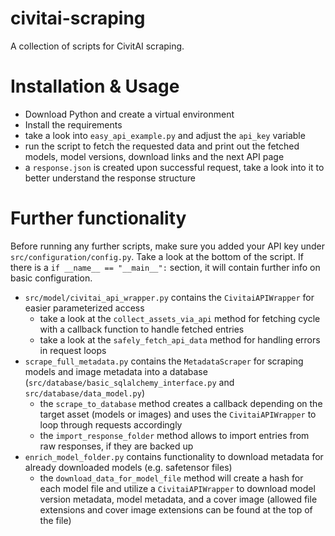 # civitai-scraping
A collection of scripts for CivitAI scraping.

# Installation & Usage
- Download Python and create a virtual environment 
- Install the requirements
- take a look into `easy_api_example.py` and adjust the `api_key` variable
- run the script to fetch the requested data and print out the fetched models, model versions, download links and the next API page
- a `response.json` is created upon successful request, take a look into it to better understand the response structure

# Further functionality
Before running any further scripts, make sure you added your API key under `src/configuration/config.py`.
Take a look at the bottom of the script. If there is a `if __name__ == "__main__":` section, it will contain further info on basic configuration.

- `src/model/civitai_api_wrapper.py` contains the `CivitaiAPIWrapper` for easier parameterized access
    - take a look at the `collect_assets_via_api` method for fetching cycle with a callback function to handle fetched entries
    - take a look at the `safely_fetch_api_data` method for handling errors in request loops
- `scrape_full_metadata.py` contains the `MetadataScraper` for scraping models and image metadata into a database (`src/database/basic_sqlalchemy_interface.py` and `src/database/data_model.py`)
    - the `scrape_to_database` method creates a callback depending on the target asset (models or images) and uses the `CivitaiAPIWrapper` to loop through requests accordingly
    - the `import_response_folder` method allows to import entries from raw responses, if they are backed up
- `enrich_model_folder.py` contains functionality to download metadata for already downloaded models (e.g. safetensor files)
    - the `download_data_for_model_file` method will create a hash for each model file and utilize a `CivitaiAPIWrapper` to download model version metadata, model metadata, and a cover image (allowed file extensions and cover image extensions can be found at the top of the file)
